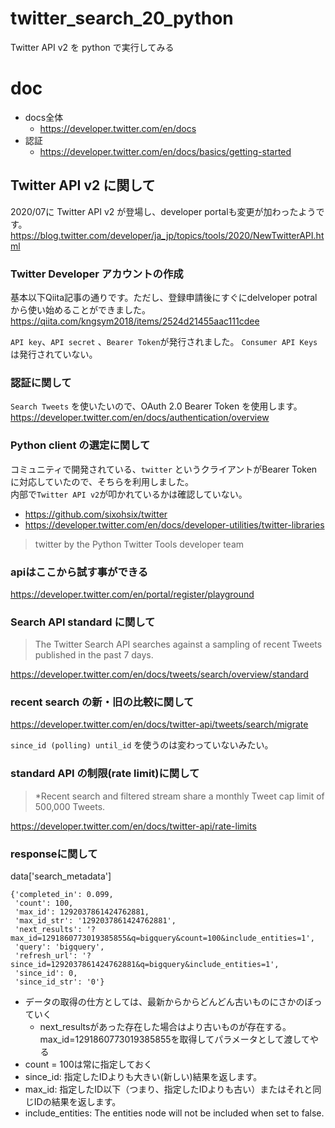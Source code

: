 # twitter_search_20_python
Twitter API v2 を python で実行してみる

# doc
- docs全体
   - https://developer.twitter.com/en/docs
- 認証
   - https://developer.twitter.com/en/docs/basics/getting-started

## Twitter API v2 に関して
2020/07に Twitter API v2 が登場し、developer portalも変更が加わったようです。  
https://blog.twitter.com/developer/ja_jp/topics/tools/2020/NewTwitterAPI.html

### Twitter Developer アカウントの作成
基本以下Qiita記事の通りです。ただし、登録申請後にすぐにdelveloper potralから使い始めることができました。
https://qiita.com/kngsym2018/items/2524d21455aac111cdee

`API key`、`API secret` 、`Bearer Token`が発行されました。
`Consumer API Keys` は発行されていない。

### 認証に関して
`Search Tweets` を使いたいので、OAuth 2.0 Bearer Token を使用します。  
https://developer.twitter.com/en/docs/authentication/overview

### Python client の選定に関して
コミュニティで開発されている、`twitter` というクライアントがBearer Tokenに対応していたので、そちらを利用しました。  
内部で`Twitter API v2`が叩かれているかは確認していない。

- https://github.com/sixohsix/twitter
- https://developer.twitter.com/en/docs/developer-utilities/twitter-libraries
> twitter by the Python Twitter Tools developer team


### apiはここから試す事ができる
https://developer.twitter.com/en/portal/register/playground

### Search API standard に関して
> The Twitter Search API searches against a sampling of recent Tweets published in the past 7 days.

https://developer.twitter.com/en/docs/tweets/search/overview/standard

### recent search の新・旧の比較に関して
https://developer.twitter.com/en/docs/twitter-api/tweets/search/migrate

`since_id (polling) until_id` を使うのは変わっていないみたい。

### standard API の制限(rate limit)に関して

> *Recent search and filtered stream share a monthly Tweet cap limit of 500,000 Tweets. 

https://developer.twitter.com/en/docs/twitter-api/rate-limits



### responseに関して

data['search_metadata']

```
{'completed_in': 0.099,
 'count': 100,
 'max_id': 1292037861424762881,
 'max_id_str': '1292037861424762881',
 'next_results': '?max_id=1291860773019385855&q=bigquery&count=100&include_entities=1',
 'query': 'bigquery',
 'refresh_url': '?since_id=1292037861424762881&q=bigquery&include_entities=1',
 'since_id': 0,
 'since_id_str': '0'} 
```

- データの取得の仕方としては、最新からからどんどん古いものにさかのぼっていく
   - next_resultsがあった存在した場合はより古いものが存在する。max_id=1291860773019385855を取得してパラメータとして渡してやる
- count = 100は常に指定しておく
- since_id: 指定したIDよりも大きい(新しい)結果を返します。
- max_id: 指定したID以下（つまり、指定したIDよりも古い）またはそれと同じIDの結果を返します。
- include_entities: The entities node will not be included when set to false.





